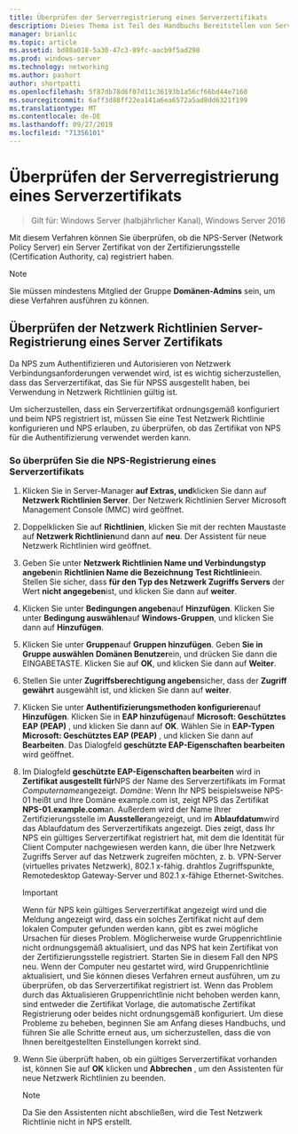 ```yaml
---
title: Überprüfen der Serverregistrierung eines Serverzertifikats
description: Dieses Thema ist Teil des Handbuchs Bereitstellen von Server Zertifikaten für drahtlose und drahtlose 802.1 x-bereit Stellungen.
manager: brianlic
ms.topic: article
ms.assetid: bd80a018-5a30-47c3-89fc-aacb9f5ad298
ms.prod: windows-server
ms.technology: networking
ms.author: pashort
author: shortpatti
ms.openlocfilehash: 5f87db78d6f07d11c36193b1a56cf66bd44e7160
ms.sourcegitcommit: 6aff3d88ff22ea141a6ea6572a5ad8dd6321f199
ms.translationtype: MT
ms.contentlocale: de-DE
ms.lasthandoff: 09/27/2019
ms.locfileid: "71356101"
---
```

# <a name="verify-server-enrollment-of-a-server-certificate"></a>Überprüfen der Serverregistrierung eines Serverzertifikats

>Gilt für: Windows Server (halbjährlicher Kanal), Windows Server 2016

Mit diesem Verfahren können Sie überprüfen, ob die NPS-Server (Network Policy Server) ein Server Zertifikat von der Zertifizierungsstelle (Certification Authority, ca) registriert haben.   
  
>[!NOTE]  
>Sie müssen mindestens Mitglied der Gruppe **Domänen-Admins** sein, um diese Verfahren ausführen zu können.  
  
## <a name="verify-network-policy-server-nps-enrollment-of-a-server-certificate"></a>Überprüfen der Netzwerk Richtlinien Server-Registrierung eines Server Zertifikats  
  
Da NPS zum Authentifizieren und Autorisieren von Netzwerk Verbindungsanforderungen verwendet wird, ist es wichtig sicherzustellen, dass das Serverzertifikat, das Sie für NPSS ausgestellt haben, bei Verwendung in Netzwerk Richtlinien gültig ist.  
  
Um sicherzustellen, dass ein Serverzertifikat ordnungsgemäß konfiguriert und beim NPS registriert ist, müssen Sie eine Test Netzwerk Richtlinie konfigurieren und NPS erlauben, zu überprüfen, ob das Zertifikat von NPS für die Authentifizierung verwendet werden kann.  
  
### <a name="to-verify-nps-enrollment-of-a-server-certificate"></a>So überprüfen Sie die NPS-Registrierung eines Serverzertifikats  
  
1.  Klicken Sie in Server-Manager **auf Extras, und**klicken Sie dann auf **Netzwerk Richtlinien Server**. Der Netzwerk Richtlinien Server Microsoft Management Console (MMC) wird geöffnet.  
  
2.  Doppelklicken Sie auf **Richtlinien**, klicken Sie mit der rechten Maustaste auf **Netzwerk Richtlinien**und dann auf **neu**. Der Assistent für neue Netzwerk Richtlinien wird geöffnet.  
  
3.  Geben Sie unter **Netzwerk Richtlinien Name und Verbindungstyp angeben**in **Richtlinien Name die Bezeichnung** **Test Richtlinie**ein. Stellen Sie sicher, dass **für den Typ des Netzwerk Zugriffs Servers** der Wert **nicht angegeben**ist, und klicken Sie dann auf **weiter**.  
  
4.  Klicken Sie unter **Bedingungen angeben**auf **Hinzufügen**. Klicken Sie unter **Bedingung auswählen**auf **Windows-Gruppen**, und klicken Sie dann auf **Hinzufügen**.  
  
5.  Klicken Sie unter **Gruppen**auf **Gruppen hinzufügen**. Geben **Sie in Gruppe auswählen** **Domänen Benutzer**ein, und drücken Sie dann die EINGABETASTE. Klicken Sie auf **OK**, und klicken Sie dann auf **Weiter**.  
  
6.  Stellen Sie unter **Zugriffsberechtigung angeben**sicher, dass der **Zugriff gewährt** ausgewählt ist, und klicken Sie dann auf **weiter**.  
  
7.  Klicken Sie unter **Authentifizierungsmethoden konfigurieren**auf **Hinzufügen**. Klicken Sie in **EAP hinzufügen**auf **Microsoft: Geschütztes EAP (PEAP)** , und klicken Sie dann auf **OK**. Wählen Sie in **EAP-Typen** **Microsoft: Geschütztes EAP (PEAP)** , und klicken Sie dann auf **Bearbeiten**. Das Dialogfeld **geschützte EAP-Eigenschaften bearbeiten** wird geöffnet.  
  
8.  Im Dialogfeld **geschützte EAP-Eigenschaften bearbeiten** wird in **Zertifikat ausgestellt für**NPS der Name des Serverzertifikats im Format *Computername*angezeigt. *Domäne*: Wenn Ihr NPS beispielsweise NPS-01 heißt und Ihre Domäne example.com ist, zeigt NPS das Zertifikat **NPS-01.example.com**an. Außerdem wird der Name Ihrer Zertifizierungsstelle im **Aussteller**angezeigt, und im **Ablaufdatum**wird das Ablaufdatum des Serverzertifikats angezeigt. Dies zeigt, dass Ihr NPS ein gültiges Serverzertifikat registriert hat, mit dem die Identität für Client Computer nachgewiesen werden kann, die über Ihre Netzwerk Zugriffs Server auf das Netzwerk zugreifen möchten, z. b. VPN-Server (virtuelles privates Netzwerk), 802.1 x-fähig. drahtlos Zugriffspunkte, Remotedesktop Gateway-Server und 802.1 x-fähige Ethernet-Switches.  
  
    > [!IMPORTANT]  
    > Wenn für NPS kein gültiges Serverzertifikat angezeigt wird und die Meldung angezeigt wird, dass ein solches Zertifikat nicht auf dem lokalen Computer gefunden werden kann, gibt es zwei mögliche Ursachen für dieses Problem. Möglicherweise wurde Gruppenrichtlinie nicht ordnungsgemäß aktualisiert, und das NPS hat kein Zertifikat von der Zertifizierungsstelle registriert. Starten Sie in diesem Fall den NPS neu. Wenn der Computer neu gestartet wird, wird Gruppenrichtlinie aktualisiert, und Sie können dieses Verfahren erneut ausführen, um zu überprüfen, ob das Serverzertifikat registriert ist. Wenn das Problem durch das Aktualisieren Gruppenrichtlinie nicht behoben werden kann, sind entweder die Zertifikat Vorlage, die automatische Zertifikat Registrierung oder beides nicht ordnungsgemäß konfiguriert. Um diese Probleme zu beheben, beginnen Sie am Anfang dieses Handbuchs, und führen Sie alle Schritte erneut aus, um sicherzustellen, dass die von Ihnen bereitgestellten Einstellungen korrekt sind.  
  
9. Wenn Sie überprüft haben, ob ein gültiges Serverzertifikat vorhanden ist, können Sie auf **OK** klicken und **Abbrechen** , um den Assistenten für neue Netzwerk Richtlinien zu beenden.  
  
    > [!NOTE]  
    > Da Sie den Assistenten nicht abschließen, wird die Test Netzwerk Richtlinie nicht in NPS erstellt.  
  


